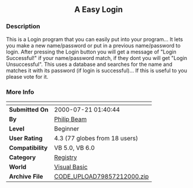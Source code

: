 ﻿<div align="center">

## A Easy Login


</div>

### Description

This is a Login program that you can easily put into your program... It lets you make a new name/password or put in a previous name/password to login. After pressing the Login button you will get a message of "Login Successful!" if your name/password match, if they dont you will get "Login Unsuccessful". This uses a database and searches for the name and matches it with its password (if login is successful)... If this is useful to you please vote for it.
 
### More Info
 


<span>             |<span>
---                |---
**Submitted On**   |2000-07-21 01:40:44
**By**             |[Philip Beam](https://github.com/Planet-Source-Code/PSCIndex/blob/master/ByAuthor/philip-beam.md)
**Level**          |Beginner
**User Rating**    |4.3 (77 globes from 18 users)
**Compatibility**  |VB 5\.0, VB 6\.0
**Category**       |[Registry](https://github.com/Planet-Source-Code/PSCIndex/blob/master/ByCategory/registry__1-36.md)
**World**          |[Visual Basic](https://github.com/Planet-Source-Code/PSCIndex/blob/master/ByWorld/visual-basic.md)
**Archive File**   |[CODE\_UPLOAD79857212000\.zip](https://github.com/Planet-Source-Code/philip-beam-a-easy-login__1-9932/archive/master.zip)








